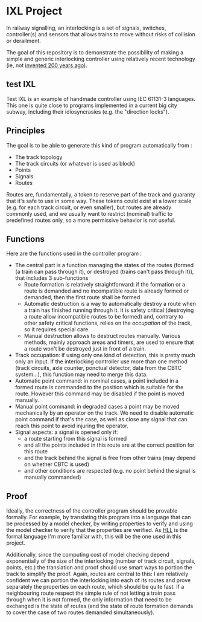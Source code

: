 # IXL Project

In railway signalling, an interlocking is a set of signals, switches, controller(s) and sensors that allows trains to move without risks of collision or derailment.

The goal of this repository is to demonstrate the possibility of making a simple and generic interlocking controller using relatively recent technology (ie, not [invented 200 years ago](https://en.wikipedia.org/wiki/Relay)).

## test IXL

Test IXL is an example of handmade controller using IEC 61131-3 languages.
This one is quite close to programs implemented in a current big city subway, including their idiosyncrasies (e.g. the "direction locks").

## Principles

The goal is to be able to generate this kind of program automatically from :
- The track topology 
- The track circuits (or whatever is used as block)
- Points
- Signals
- Routes

Routes are, fundamentally, a token to reserve part of the track and guaranty that it's safe to use in some way. These tokens could exist at a lower scale (e.g. for each track circuit, or even smaller), but routes are already commonly used, and we usually want to restrict (nominal) traffic to predefined routes only, so a more permissive behavior is not useful.

## Functions

Here are the functions used in the controller program :

- The central part is a function managing the states of the routes (formed (a train can pass through it), or destroyed (trains can't pass through it)), that includes 3 sub-functions
	- Route formation is relatively straightforward: if the formation or a route is demanded and no incompatible route is already formed or demanded, then the first route shall be formed
	- Automatic destruction is a way to automatically destroy a route when a train has finished running through it. It is safety critical (destroying a route allow incompatible routes to be formed) and, contrary to other safety critical functions, relies on the *occupation* of the track, so it requires special care.
	- Manual destruction allows to destruct routes manually. Various methods, mainly approach areas and timers, are used to ensure that a route won't be destroyed just in front of a train.
- Track occupation: if using only one kind of detection, this is pretty much only an input. If the interlocking controller use more than one method (track circuits, axle counter, ponctual detector, data from the CBTC system...), this function may need to merge this data.
- Automatic point command: in nominal cases, a point included in a formed route is commanded to the position which is suitable for the route. However this command may be disabled if the point is moved manually.
- Manual point command: in degraded cases a point may be moved mechanically by an operator on the track. We need to disable automatic point command if that's the case, as well as close any signal that can reach this point to avoid injuring the operator.
- Signal aspects: a signal is opened only if:
	- a route starting from this signal is formed
	- and all the points included in this route are at the correct position for this route
	- and the track behind the signal is free from other trains (may depend on whether CBTC is used)
	- and other conditions are respected (e.g. no point behind the signal is manually commanded)

## Proof

Ideally, the correctness of the controller program should be provable formally.
For example, by translating this program into a language that can be processed by a model checker, by writing properties to verify and using the model checker to verify that the properties are verified.
As [HLL](https://hal.science/hal-01799749/file/RATP-STF-16-01805_Publication_HLL_v.2.7.pdf) is the formal language I'm more familiar with, this will be the one used in this project.

Additionally, since the computing cost of model checking depend exponentially of the size of the interlocking (number of track circuit, signals, points, etc.) the translation and proof should use smart ways to portion the track to simplify the proof. Again, routes are central to this: I am relatively confident we can portion the interlocking into each of its routes and prove separately the properties on each route, which should be quite fast. If a neighbouring route respect the simple rule of not letting a train pass through when it is not formed, the only information that need to be exchanged is the state of routes (and the state of route formation demands to cover the case of two routes demanded simultaneously).


